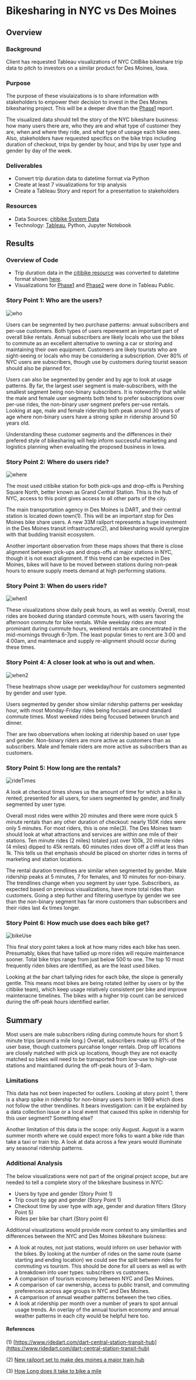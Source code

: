 # Bikesharing in NYC vs Des Moines

## Overview
 
### Background
Client has requested Tableau visualizations of NYC CitiBike bikeshare trip data to pitch to investors on a similar product for Des Moines, Iowa.

### Purpose
The purpose of these visulaizations is to share information with stakeholders to empower their decision to invest in the Des Moines bikesharing project.  This will be a deeper dive than the [Phase1](https://public.tableau.com/views/CitiBikeNYC_Phase1/NYCCitiBikeStoryPhase1?:language=en-US&publish=yes&:display_count=n&:origin=viz_share_link) report. 

The visualized data should tell the story of the NYC bikeshare business: how many users there are, who they are and what type of customer they are, when and where they ride, and what type of useage each bike sees. Also, stakeholders have requested specifics on the bike trips including duration of checkout, trips by gender by hour, and trips by user type and gender by day of the week. 

### Deliverables
 - Convert trip duration data to datetime format via Python
 - Create at least 7 visualizations for trip analysis
 - Create a Tableau Story and report for a presentation to stakeholders
 
### Resources
 - Data Sources: [citibike System Data](https://ride.citibikenyc.com/system-data)
 - Technology: [Tableau](https://public.tableau.com/s/), Python, Jupyter Notebook

## Results

### Overview of Code
 - Trip duration data in the [citibike resource](https://ride.citibikenyc.com/system-data) was converted to datetime format shown [here](https://github.com/aberloro/bikesharing/blob/main/NYC_CitiBike_Challenge.ipynb).
 - Visualizations for [Phase1](https://public.tableau.com/views/CitiBikeNYC_Phase1/NYCCitiBikeStoryPhase1?:language=en-US&publish=yes&:display_count=n&:origin=viz_share_link) and [Phase2](https://public.tableau.com/views/CitiBikeNYC_Phase2/NYCStory?:language=en-US&publish=yes&:display_count=n&:origin=viz_share_link) were done in Tableau Public. 

### Story Point 1: Who are the users?

![who](https://user-images.githubusercontent.com/93740725/161343097-6fa21d90-72fc-4de4-b45c-f9959942f827.png)

Users can be segmented by two purchase patterns: annual subscribers and per-use customers.  Both types of users reperesent an important part of overall bike rentals.  Annual subscribers are likely locals who use the bikes to commute as an excellent alternative to owning a car or storing and maintaining their own equipment.  Customers are likely tourists who are sight-seeing or locals who may be considering a subscription.  Over 80% of NYC users are subscribers, though use by customers during tourist season should also be planned for. 

Users can also be segmented by gender and by age to look at usage patterns.  By far, the largest user segment is male-subscribers, with the smallest segment being non-binary subscribers.  It is noteworthy that while the male and female user segments both tend to prefer subscriptions over per-use rides, the non-binary user segment prefers per-use rentals.  Looking at age, male and female ridership both peak around 30 years of age where non-binary users have a strong spike in ridership around 50 years old.  

Understanding these customer segments and the differences in their prefered style of bikesharing will help inform successful marketing and logistics planning when evaluating the proposed business in Iowa.  

 ### Story Point 2: Where do users ride?

![where](https://user-images.githubusercontent.com/93740725/161343112-203356e2-0a46-4400-b9ae-06d7b4e3eafc.png)

The most used citibike station for both pick-ups and drop-offs is Pershing Square North, better known as Grand Central Station.  This is the hub of NYC, access to this point gives access to all other parts of the city. 

The main transportation agency in Des Moines is DART, and their central station is located down town(1).  This will be an important stop for Des Moines bike share users. A new 33M railport represents a huge investment in the Des Moines transit infrastructure(2), and bikesharing would synergize with that budding tranisit ecosystem. 

Another important observation from these maps shows that there is close alignment between pick-ups and drops-offs at major stations in NYC, though it is not exact alignment. If this trend can be expected in Des Moines, bikes will have to be moved between stations during non-peak hours to ensure supply meets demand at high performing stations.  

### Story Point 3: When do users ride?

![when1](https://user-images.githubusercontent.com/93740725/161343144-bce70aae-3027-4381-994d-ef2fcb348671.png)

These visualizations show daily peak hours, as well as weekly.  Overall, most rides are booked during standard commute hours, with users favoring the afternoon commute for bike rentals.  While weekday rides are most prominant during cummute hours, weekend rentals are concentrated in the mid-mornings through 6-7pm.  The least popular times to rent are 3:00 and 4:00am, and maintenace and supply re-alignment should occur during these times. 

### Story Point 4: A closer look at who is out and when.

![when2](https://user-images.githubusercontent.com/93740725/161343173-c5a10a22-cf37-404a-8ca6-1258833c4c1a.png)

These heatmaps show usage per weekday/hour for customers segmented by gender and user type.  

Users segmented by gender show similar ridership patterns per weekday hour, with  most Monday-Friday rides being focused around standard commute times.  Most weeked rides being focused between brunch and dinner.  

Ther are two observations when looking at ridership based on user type and gender.  Non-binary riders are more active as customers than as subscribers.  Male and female riders are more active as subscribers than as customers. 

### Story Point 5: How long are the rentals?

![rideTimes](https://user-images.githubusercontent.com/93740725/161343202-7337bf60-eccc-4a1f-aa0f-45c099720cf2.png)

A look at checkout times shows us the amount of time for which a bike is rented, presented for all users, for users segmented by gender, and finally segmented by user type. 

Overall most rides were within 20 minutes and there were more quick 5 minute rentals than any other duration of checkout: nearly 150K rides were only 5 minutes. For most riders, this is one mile(3). The Des Moines team should look at what attractions and services are within one mile of their stations. Ten minute rides (2 miles) totaled just over 100k, 20 minute rides (4 miles) dipped to 45k rentals.  60 minutes rides dove off a cliff at less than 1k.  This tells us that emphasis should be placed on shorter rides in terms of marketing and station locations. 

The rental duration trendlines are similar when segmented by gender.  Male ridership peaks at 5 minutes, 7 for females, and 10 minutes for non-binary.  The trendlines change when you segment by user type.  Subscribers, as expected based on previous visualizations, have more total rides than customers.  Going a step further and filtering usertype by gender we see than the non-binary segment has far more customers than subscribers and their rides last 4x times longer.

### Story Point 6: How much use does each bike get?

![bikeUse](https://user-images.githubusercontent.com/93740725/161343386-a6582478-84b0-4ccb-952f-2bf6aafe05d9.png)

This final story point takes a look at how many rides each bike has seen. Presumably, bikes that have tallied up more rides will require maintenance sooner.  Total bike trips range from just below 500 to one.  The top 10 most frequently riden bikes are identified, as are the least used bikes.  

Looking at the bar chart tallying rides for each bike, the slope is generally gentle. This means most bikes are being rotated (either by users or by the citibike team), which keep usage relatively consistent per bike and improve maintenacne timelines.  The bikes with a higher trip count can be serviced during the off-peak hours identified earlier. 
 
## Summary
Most users are male subscribers riding during commute hours for short 5 minute trips (around a mile long.)  Overall, subscribers make up 81% of the user base, though customers purcahse longer rentals.  Drop off locations are closely matched with pick up locations, though they are not exactly matched so bikes will need to be transported from low-use to high-use stations and maintianed during the off-peak hours of 3-4am. 

### Limitations
This data has not been inspected for outliers. Looking at story point 1, there is a sharp spike in ridership for non-binary users born in 1969 which does not follow the other trendlines.  It bears investigation: can it be explained by a data collection issue or a local event that caused this spike in ridership for this user segment? Something else?

Another limitation of this data is the scope: only August.  August is a warm summer month where we could expect more folks to want a bike ride than take a taxi or train trip.  A look at data across a few years would illuminate any seasonal ridership patterns.    

### Additional Analysis 

The below visualizations were not part of the original project scope, but are needed to tell a complete story of the bikeshare business in NYC:
 - Users by type and gender (Story Point 1)
 - Trip count by age and gender (Story Point 1)
 - Checkout time by user type with age, gender and duration filters (Story Point 5)
 - Rides per bike bar chart (Story point 6)
 
Additional visualizations would provide more context to any similarities and differences between the NYC and Des Moines bikeshare buisness:

 - A look at routes, not just stations, would inform on user behavior with the bikes. By looking at the number of rides on the same route (same starting and ending location) we could see the split between rides for commuting vs tourism. This should be done for all users as well as with a breakdown into user types: subscribers vs customers. 
- A comparison of tourism economy between NYC and Des Moines.
- A comparison of car ownership, access to public transit, and commuting preferences across age groups in NYC and Des Moines.
- A camparison of annual weather patterns between the two cities.
- A look at ridership per month over a number of years to spot annual usage trends. An overlay of the annual tourism economy and annual weather patterns in each city would be helpful here too.  

#### References
(1) [https://www.ridedart.com/dart-central-station-transit-hub](https://www.ridedart.com/dart-central-station-transit-hub)

(2) [New railport set to make des moines a major train hub](https://www.kcci.com/article/iowa-new-railport-set-to-make-des-moines-a-major-train-hub/39139078)

(3) [How Long does it take to bike a mile](https://www.bikethesites.com/how-long-does-it-take-to-bike-a-mile/) 

